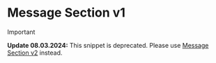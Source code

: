 # Message Section v1

> [!IMPORTANT]
> **Update 08.03.2024:** This snippet is deprecated. Please use [Message Section v2](/MessageSection/v2/) instead.

